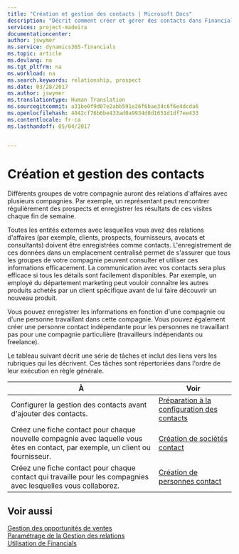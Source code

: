 ```yaml
---
title: "Création et gestion des contacts | Microsoft Docs"
description: "Décrit comment créer et gérer des contacts dans Financials"
services: project-madeira
documentationcenter: 
author: jswymer
ms.service: dynamics365-financials
ms.topic: article
ms.devlang: na
ms.tgt_pltfrm: na
ms.workload: na
ms.search.keywords: relationship, prospect
ms.date: 03/28/2017
ms.author: jswymer
ms.translationtype: Human Translation
ms.sourcegitcommit: a31be0f9d07e2abb591e26f6bae34c6f6e4dcda6
ms.openlocfilehash: 4042cf76b6be433ad0a9934d0d1651d1df7ee433
ms.contentlocale: fr-ca
ms.lasthandoff: 05/04/2017


---
```

# <a name="creating-and-managing-contacts"></a>Création et gestion des contacts
Différents groupes de votre compagnie auront des relations d'affaires avec plusieurs compagnies. Par exemple, un représentant peut rencontrer régulièrement des prospects et enregistrer les résultats de ces visites chaque fin de semaine.

Toutes les entités externes avec lesquelles vous avez des relations d'affaires (par exemple, clients, prospects, fournisseurs, avocats et consultants) doivent être enregistrées comme contacts. L'enregistrement de ces données dans un emplacement centralisé permet de s'assurer que tous les groupes de votre compagnie peuvent consulter et utiliser ces informations efficacement. La communication avec vos contacts sera plus efficace si tous les détails sont facilement disponibles. Par exemple, un employé du département marketing peut vouloir connaître les autres produits achetés par un client spécifique avant de lui faire découvrir un nouveau produit.

Vous pouvez enregistrer les informations en fonction d'une compagnie ou d'une personne travaillant dans cette compagnie. Vous pouvez également créer une personne contact indépendante pour les personnes ne travaillant pas pour une compagnie particulière (travailleurs indépendants ou freelance).

Le tableau suivant décrit une série de tâches et inclut des liens vers les rubriques qui les décrivent. Ces tâches sont répertoriées dans l'ordre de leur exécution en règle générale.

| À | Voir |
| --- | --- |
| Configurer la gestion des contacts avant d'ajouter des contacts. |[Préparation à la configuration des contacts](marketing-setup-contacts.md) |
| Créez une fiche contact pour chaque nouvelle compagnie avec laquelle vous êtes en contact, par exemple, un client ou fournisseur. |[Création de sociétés contact](marketing-create-contact-companies.md) |
| Créez une fiche contact pour chaque contact qui travaille pour les compagnies avec lesquelles vous collaborez. |[Création de personnes contact](marketing-create-contact-persons.md) |

## <a name="see-also"></a>Voir aussi
[Gestion des opportunités de ventes](marketing-manage-sales-opportunities.md)  
[Paramétrage de la Gestion des relations](marketing-setup-marketing.md)  
[Utilisation de Financials](ui-work-product.md)  

